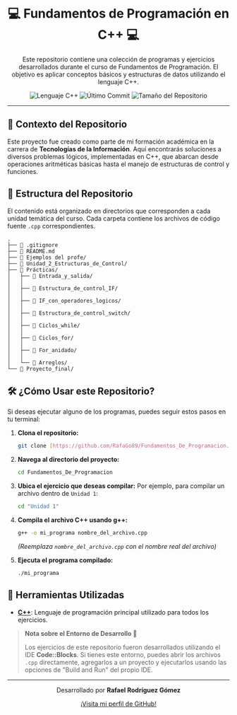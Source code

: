 <h1 align="center">
  💻 Fundamentos de Programación en C++ 💻
</h1>

<p align="center">
  Este repositorio contiene una colección de programas y ejercicios desarrollados durante el curso de Fundamentos de Programación. El objetivo es aplicar conceptos básicos y estructuras de datos utilizando el lenguaje C++.
</p>

<p align="center">
  <img src="https://img.shields.io/badge/Language-C++-blue.svg" alt="Lenguaje C++">
  <img src="https://img.shields.io/github/last-commit/RafaGo89/Fundamentos_De_Programacion" alt="Último Commit">
  <img src="https://img.shields.io/github/repo-size/RafaGo89/Fundamentos_De_Programacion" alt="Tamaño del Repositorio">
</p>

---

## 🎯 Contexto del Repositorio

Este proyecto fue creado como parte de mi formación académica en la carrera de **Tecnologías de la Información**. Aquí encontrarás soluciones a diversos problemas lógicos, implementadas en C++, que abarcan desde operaciones aritméticas básicas hasta el manejo de estructuras de control y funciones.

## 📁 Estructura del Repositorio

El contenido está organizado en directorios que corresponden a cada unidad temática del curso. Cada carpeta contiene los archivos de código fuente `.cpp` correspondientes.

```
.
├── 📄 .gitignore
├── 📄 README.md
├── 📂 Ejemplos del profe/
├── 📂 Unidad_2_Estructuras_de_Control/
├── 📂 Prácticas/
│   ├── 📂 Entrada_y_salida/
│   │
│   ├── 📂 Estructura_de_control_IF/
│   │
│   ├── 📂 IF_con_operadores_logicos/
│   │
│   ├── 📂 Estructura_de_control_switch/
│   │
│   ├── 📂 Ciclos_while/
│   │
│   ├── 📂 Ciclos_for/
│   │
│   ├── 📂 For_anidado/
│   │
│   └── 📂 Arreglos/
└── 📂 Proyecto_final/
```

## 🛠️ ¿Cómo Usar este Repositorio?

Si deseas ejecutar alguno de los programas, puedes seguir estos pasos en tu terminal:

1.  **Clona el repositorio:**
    ```bash
    git clone [https://github.com/RafaGo89/Fundamentos_De_Programacion.git](https://github.com/RafaGo89/Fundamentos_De_Programacion.git)
    ```

2.  **Navega al directorio del proyecto:**
    ```bash
    cd Fundamentos_De_Programacion
    ```

3.  **Ubica el ejercicio que deseas compilar:**
    Por ejemplo, para compilar un archivo dentro de `Unidad 1`:
    ```bash
    cd "Unidad 1"
    ```

4.  **Compila el archivo C++ usando g++:**
    ```bash
    g++ -o mi_programa nombre_del_archivo.cpp
    ```
    *(Reemplaza `nombre_del_archivo.cpp` con el nombre real del archivo)*

5.  **Ejecuta el programa compilado:**
    ```bash
    ./mi_programa
    ```

## 🔧 Herramientas Utilizadas

* **[C++](https://isocpp.org/)**: Lenguaje de programación principal utilizado para todos los ejercicios.
  
> **Nota sobre el Entorno de Desarrollo 📝**
>
> Los ejercicios de este repositorio fueron desarrollados utilizando el IDE **Code::Blocks**. Si tienes este entorno, puedes abrir los archivos `.cpp` directamente, agregarlos a un proyecto y ejecutarlos usando las opciones de "Build and Run" del propio IDE.

---

<p align="center">
  Desarrollado por <strong>Rafael Rodríguez Gómez</strong>
</p>
<p align="center">
  <a href="https://github.com/RafaGo89">¡Visita mi perfil de GitHub!</a>
</p>
